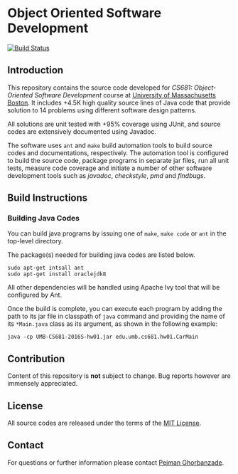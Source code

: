 # Object Oriented Software Development

[![Build Status](https://travis-ci.com/ghorbanzade/UMB-CS681-2016S.svg?token=qeVsJz4jt7qobqTJazMT&branch=master)](https://travis-ci.com/ghorbanzade/UMB-CS681-2016S)

## Introduction

This repository contains the source code developed for _CS681: Object-Oriented Software Development_ course at [University of Massachusetts Boston].
It includes +4.5K high quality source lines of Java code that provide solution to 14 problems using different software design patterns.

All solutions are unit tested with +95% coverage using JUnit, and source codes are extensively documented using Javadoc.

The software uses `ant` and `make` build automation tools to build source codes and documentations, respectively.
The automation tool is configured to build the source code, package programs in separate jar files, run all unit tests, measure code coverage and initiate a number of other software development tools such as _javadoc_, _checkstyle_, _pmd_ and _findbugs_.

## Build Instructions

### Building Java Codes

You can build java programs by issuing one of `make`, `make code` or `ant` in the top-level directory.

The package(s) needed for building java codes are listed below.

```
sudo apt-get intsall ant
sudo apt-get install oraclejdk8
```

All other dependencies will be handled using Apache Ivy tool that will be configured by Ant.

Once the build is complete, you can execute each program by adding the path to its jar file in classpath of `java` command and providing the name of its `*Main.java` class as its argument, as shown in the following example:

```
java -cp UMB-CS681-2016S-hw01.jar edu.umb.cs681.hw01.CarMain
```

## Contribution

Content of this repository is __not__ subject to change.
Bug reports however are immensely appreciated.

## License

All source codes are released under the terms of the [MIT License].

## Contact

For questions or further information please contact [Pejman Ghorbanzade].

[University of Massachusetts Boston]: http://www.umb.edu
[MIT License]: https://github.com/ghorbanzade/UMB-CS681-2016S/blob/master/LICENSE
[Creative Commons Attribution-ShareAlike 4.0 International License]: https://github.com/ghorbanzade/UMB-CS681-2016S/blob/master/src/doc/LICENSE
[Pejman Ghorbanzade]: http://www.ghorbanzade.com
